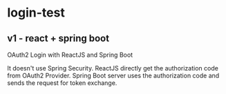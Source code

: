 # login-test

## v1 - react + spring boot

OAuth2 Login with ReactJS and Spring Boot

It doesn't use Spring Security.
ReactJS directly get the authorization code from OAuth2 Provider.
Spring Boot server uses the authorization code and sends the request for token exchange.
